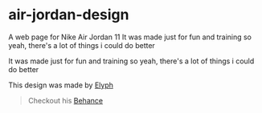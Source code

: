 # air-jordan-design

A web page for Nike Air Jordan 11
It was made just for fun and training so yeah, there's a lot of things i could do better

It was made just for fun and training so yeah, there's a lot of things i could do better

This design was made by [Elyph](https://github.com/e1yph)

>Checkout his [Behance](https://www.behance.net/fuyu6)